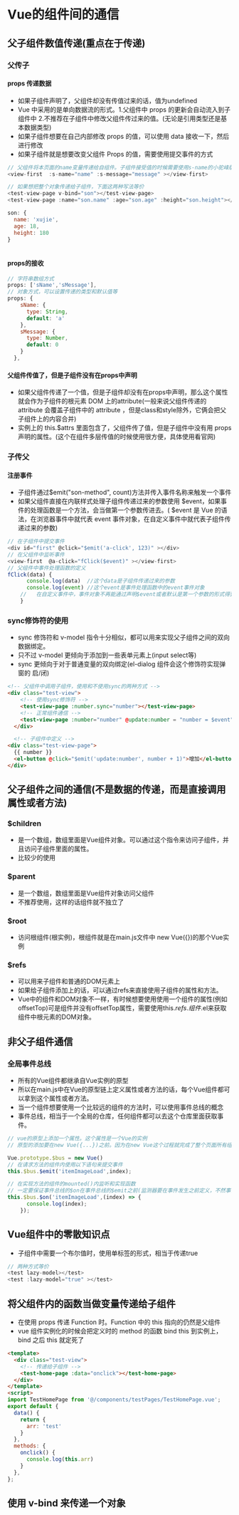 # Vue的组件间的通信

## 父子组件数值传递(重点在于传递)

### 父传子

#### props 传递数据

* 如果子组件声明了，父组件却没有传值过来的话，值为undefined
* Vue 中采用的是单向数据流的形式。1.父组件中 props 的更新会自动流入到子组件中 2.不推荐在子组件中修改父组件传过来的值。(无论是引用类型还是基本数据类型)
* 如果子组件想要在自己内部修改 props 的值，可以使用 data 接收一下，然后进行修改
* 如果子组件就是想要改变父组件 Props 的值，需要使用提交事件的方式

```js
// 父组件将本页面的name变量传递给自组件。子组件接受值的时候需要使用s-name的小驼峰版本sName接收
<view-first  :s-name="name" :s-message="message" ></view-first>

// 如果想把整个对象传递给子组件，下面这两种写法等价
<test-view-page v-bind="son"></test-view-page>
<test-view-page :name="son.name" :age="son.age" :height="son.height"></test-view-page>

son: {
  name: 'xujie',
  age: 18,
  height: 180
}
    
```

#### props的接收

```js
// 字符串数组方式
props: ['sName','sMessage'],
// 对象方式，可以设置传递的类型和默认值等
props: {
    sName: {
      type: String,
      default: 'a'
    },
    sMessage: {
      type: Number,
      default: 0
    }
  },
```

#### 父组件传值了，但是子组件没有在props中声明

* 如果父组件传递了一个值，但是子组件却没有在props中声明，那么这个属性就会作为子组件的根元素 DOM 上的attribute(一般来说父组件传递的 attribute 会覆盖子组件中的 attribute ，但是class和style除外，它俩会把父子组件上的内容合并)
* 实例上的 this.$attrs 里面包含了，父组件传了值，但是子组件中没有用 props 声明的属性。(这个在组件多层传值的时候使用很方便，具体使用看官网)

### 子传父

#### 注册事件

* 子组件通过$emit("son-method", count)方法并传入事件名称来触发一个事件
* 如果父组件直接在内联样式处理子组件传递过来的参数使用 $event，如果事件的处理函数是一个方法，会当做第一个参数传进去。( $event 是 Vue 的语法，在浏览器事件中就代表 event 事件对象，在自定义事件中就代表子组件传递过来的参数)

```js
// 在子组件中提交事件
<div id="first" @click="$emit('a-click', 123)" ></div>
// 在父组件中监听事件
<view-first  @a-click="fClick($event)" ></view-first>
// 父组件中事件处理函数的定义
fClick(data) {
      console.log(data)  //这个data是子组件传递过来的参数
      console.log(event) //这个event是事件处理函数中的event事件对象
    //   在自定义事件中，事件对象不再能通过声明$event或者默认是第一个参数的形式得到了。只能通过在函数体中直接使用event变量的方式来获取event事件对象。
    }
```

### sync修饰符的使用

* sync 修饰符和 v-model 指令十分相似，都可以用来实现父子组件之间的双向数据绑定。
* 只不过 v-model 更倾向于添加到一些表单元素上(input select等)
* sync 更倾向于对于普通变量的双向绑定(el-dialog 组件会这个修饰符实现弹窗的 启/闭)

```html
<!-- 父组件中调用子组件，使用和不使用sync的两种方式 -->
<div class="test-view">
    <!-- 使用sync修饰符 -->
    <test-view-page :number.sync="number"></test-view-page>
    <!-- 正常组件通信 -->
    <test-view-page :number="number" @update:number = "number = $event"></test-view-page>
  </div>

  <!-- 子组件中定义 -->
<div class="test-view-page">
  {{ number }}
  <el-button @click="$emit('update:number', number + 1)">增加</el-button>
</div>
```

## 父子组件之间的通信(不是数据的传递，而是直接调用属性或者方法)

### $children

* 是一个数组，数组里面是Vue组件对象。可以通过这个指令来访问子组件，并且访问子组件里面的属性。
* 比较少的使用

### $parent

* 是一个数组，数组里面是Vue组件对象访问父组件
* 不推荐使用，这样的话组件就不独立了

### $root

* 访问根组件(根实例)，根组件就是在main.js文件中 new Vue({})的那个Vue实例

### $refs

* 可以用来子组件和普通的DOM元素上
* 如果给子组件添加上的话，可以通过refs来直接使用子组件的属性和方法。
* Vue中的组件和DOM对象不一样，有时候想要使用使用一个组件的属性(例如offsetTop)可是组件并没有offsetTop属性，需要使用this.$refs.组件.$el来获取组件中根元素的DOM对象。

## 非父子组件通信

### 全局事件总线

* 所有的Vue组件都继承自Vue实例的原型
* 所以在main.js中在Vue的原型链上定义属性或者方法的话，每个Vue组件都可以拿到这个属性或者方法。
* 当一个组件想要使用一个比较远的组件的方法时，可以使用事件总线的概念
* 事件总线，相当于一个全局的仓库，任何组件都可以去这个仓库里面获取事件。

```js
// vue的原型上添加一个属性。这个属性是一个Vue的实例
// 原型的添加要在new Vue({...})之前。因为在new Vue这个过程就完成了整个页面所有组价的created和mounted。然而事件总线是在某个组件的mounted中被监听。所以事件总线的定义一定要在new Vue()之前。

Vue.prototype.$bus = new Vue()
// 在请求方法的组件内使用以下语句来提交事件
this.$bus.$emit('itemImageLoad',index);

// 在实现方法的组件的mounted()内监听和实现函数
// 一定要保证事件总线的$on在事件总线的$emit之前(监测器要在事件发生之前定义，不然事件发生了没有监测器监测导致事件不会执行)
this.$bus.$on('itemImageLoad',(index) => {
      console.log(index);
    });
```

## Vue组件中的零散知识点

* 子组件中需要一个布尔值时，使用单标签的形式，相当于传递true

```js
// 两种方式等价
<test lazy-model></test>
<test :lazy-model="true" ></test>
```

## 将父组件内的函数当做变量传递给子组件

* 在使用 props 传递 Function 时。Function 中的 this 指向的仍然是父组件
* vue 组件实例化的时候会把定义时的 method 的函数 bind this 到实例上，bind 之后 this 就定死了

```html
<template>
  <div class="test-view">
    <!-- 传递给子组件 -->
    <test-home-page :data="onclick"></test-home-page>
  </div>
</template>
<script>
import TestHomePage from '@/components/testPages/TestHomePage.vue';
export default {
  data() {
    return {
      arr: 'test'
    }
  },
  methods: {
    onclick() {
      console.log(this.arr)
    }
  },
};
```

## 使用 v-bind 来传递一个对象
